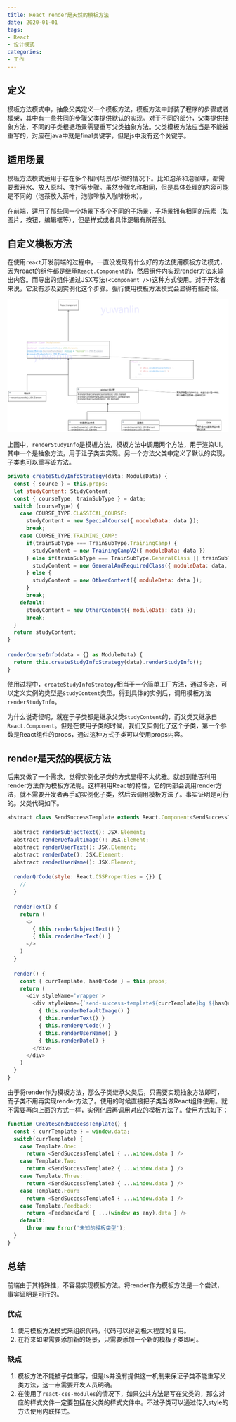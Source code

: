 ```yaml
---
title: React render是天然的模板方法
date: 2020-01-01
tags:
- React
- 设计模式
categories:
- 工作
---
```


## 定义
模板方法模式中，抽象父类定义一个模板方法，模板方法中封装了程序的步骤或者框架，其中有一些共同的步骤父类提供默认的实现。对于不同的部分，父类提供抽象方法，不同的子类根据场景需要重写父类抽象方法。父类模板方法应当是不能被重写的，对应在java中就是final关键字，但是js中没有这个关键字。

## 适用场景
模板方法模式适用于存在多个相同场景/步骤的情况下。比如泡茶和泡咖啡，都需要煮开水、放入原料、搅拌等步骤。虽然步骤名称相同，但是具体处理的内容可能是不同的（泡茶放入茶叶，泡咖啡放入咖啡粉末）。

在前端，适用了那些同一个场景下多个不同的子场景，子场景拥有相同的元素（如图片，按钮，编辑框等），但是样式或者具体逻辑有所差别。
<!-- more -->

## 自定义模板方法
在使用`react`开发前端的过程中，一直没发现有什么好的方法使用模板方法模式，因为react的组件都是继承`React.Component`的，然后组件内实现render方法来输出内容。而导出的组件通过JSX写法`(<Component />)`这种方式使用。对于开发者来说，它没有涉及到实例化这个步骤。强行使用模板方法模式会显得有些奇怪。

![](/assets/render-template/images/class-pic.png)


上图中，`renderStudyInfo`是模板方法，模板方法中调用两个方法，用于渲染UI。其中一个是抽象方法，用于让子类去实现。另一个方法父类中定义了默认的实现，子类也可以重写该方法。

```js
private createStudyInfoStrategy(data: ModuleData) {
  const { source } = this.props;
  let studyContent: StudyContent;
  const { courseType, trainSubType } = data;
  switch (courseType) {
    case COURSE_TYPE.CLASSICAL_COURSE:
      studyContent = new SpecialCourse({ moduleData: data });
      break;
    case COURSE_TYPE.TRAINING_CAMP:
      if(trainSubType === TrainSubType.TrainingCamp) {
        studyContent = new TrainingCampV2({ moduleData: data })
      } else if(trainSubType === TrainSubType.GeneralClass || trainSubType === TrainSubType.RequiredClass) {
        studyContent = new GeneralAndRequiredClass({ moduleData: data, source })
      } else {
        studyContent = new OtherContent({ moduleData: data });
      }
      break;
    default:
      studyContent = new OtherContent({ moduleData: data });
      break;
  }
  return studyContent;
}

renderCourseInfo(data = {} as ModuleData) {
  return this.createStudyInfoStrategy(data).renderStudyInfo();
}
```

使用过程中，`createStudyInfoStrategy`相当于一个简单工厂方法，通过多态，可以定义实例的类型是`StudyContent`类型。得到具体的实例后，调用模板方法`renderStudyInfo`。

为什么说奇怪呢，就在于子类都是继承父类`StudyContent`的，而父类又继承自`React.Component`。但是在使用子类的时候，我们又实例化了这个子类，第一个参数是React组件的props，通过这种方式子类可以使用props内容。

## render是天然的模板方法
后来又做了一个需求，觉得实例化子类的方式显得不太优雅。就想到能否利用render方法作为模板方法呢。这样利用React的特性，它的内部会调用render方法，就不需要开发者再手动实例化子类，然后去调用模板方法了。事实证明是可行的。父类代码如下。
```js
abstract class SendSuccessTemplate extends React.Component<SendSuccessTemplateProps, {}> {

  abstract renderSubjectText(): JSX.Element;
  abstract renderDefaultImage(): JSX.Element;
  abstract renderUserText(): JSX.Element;
  abstract renderDate(): JSX.Element;
  abstract renderUserName(): JSX.Element;

  renderQrCode(style: React.CSSProperties = {}) {
    //
  }

  renderText() {
    return (
      <>
        { this.renderSubjectText() }
        { this.renderUserText() }
      </>
    )
  }

  render() {
    const { currTemplate, hasQrCode } = this.props;
    return (
      <div styleName='wrapper'>
        <div styleName={`send-success-template${currTemplate}bg ${hasQrCode ? 'hasQrCode' : ''}`}>
          { this.renderDefaultImage() }
          { this.renderText() }
          { this.renderQrCode() }
          { this.renderUserName() }
          { this.renderDate() }
        </div>
      </div>
    )
  }
}
```

由于将render作为模板方法，那么子类继承父类后，只需要实现抽象方法即可，而子类不用再实现render方法了。使用的时候直接把子类当做React组件使用。就不需要再向上面的方式一样，实例化后再调用对应的模板方法了。使用方式如下：
```js
function CreateSendSuccessTemplate() {
  const { currTemplate } = window.data;
  switch(currTemplate) {
    case Template.One:
      return <SendSuccessTemplate1 { ...window.data } />
    case Template.Two:
      return <SendSuccessTemplate2 { ...window.data } />
    case Template.Three:
      return <SendSuccessTemplate3 { ...window.data } />
    case Template.Four:
      return <SendSuccessTemplate4 { ...window.data } />
    case Template.Feedback:
      return <FeedbackCard { ...(window as any).data } />
    default:
      throw new Error('未知的模板类型');
  }
}
```

## 总结
前端由于其特殊性，不容易实现模板方法。将render作为模板方法是一个尝试，事实证明是可行的。

### 优点
1. 使用模板方法模式来组织代码，代码可以得到极大程度的复用。
2. 在将来如果需要添加新的场景，只需要添加一个新的模板子类即可。

### 缺点
1. 模板方法不能被子类重写，但是ts并没有提供这一机制来保证子类不能重写父类方法，这一点需要开发人员明确。
2. 在使用了`react-css-modules`的情况下，如果公共方法是写在父类的，那么对应的样式文件一定要包括在父类的样式文件中。不过子类可以通过传入style的方法使用内联样式。
